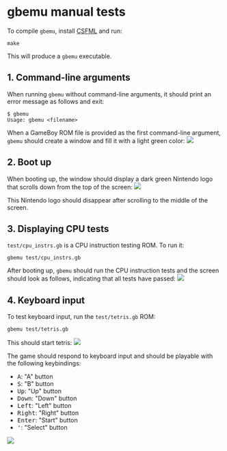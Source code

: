 
# gbemu manual tests

To compile `gbemu`, install [CSFML](https://www.sfml-dev.org/download/csfml/) and run:
```
make
```

This will produce a `gbemu` executable.

## 1. Command-line arguments
When running `gbemu` without command-line arguments, it should print an error message as follows and exit:
```
$ gbemu
Usage: gbemu <filename>
```

When a GameBoy ROM file is provided as the first command-line argument, `gbemu` should create a window and fill it with a light green color:
![](https://gitlab.engr.illinois.edu/ajaymt2/fa21-cs242-project/-/raw/week-3/images/empty.png)

## 2. Boot up
When booting up, the window should display a dark green Nintendo logo that scrolls down from the top of the screen:
![](https://gitlab.engr.illinois.edu/ajaymt2/fa21-cs242-project/-/raw/week-3/images/nintendo.png)

This Nintendo logo should disappear after scrolling to the middle of the screen.

## 3. Displaying CPU tests
`test/cpu_instrs.gb` is a CPU instruction testing ROM. To run it:
```
gbemu test/cpu_instrs.gb
```

After booting up, `gbemu` should run the CPU instruction tests and the screen should look as follows, indicating that all tests have passed:
![](https://gitlab.engr.illinois.edu/ajaymt2/fa21-cs242-project/-/raw/week-3/images/cpu.png)

## 4. Keyboard input
To test keyboard input, run the `test/tetris.gb` ROM:
```
gbemu test/tetris.gb
```

This should start tetris:
![](https://gitlab.engr.illinois.edu/ajaymt2/fa21-cs242-project/-/raw/week-3/images/tetris.png)

The game should respond to keyboard input and should be playable with the following keybindings:
- <kbd>A</kbd>: "A" button
- <kbd>S</kbd>: "B" button
- <kbd>Up</kbd>: "Up" button
- <kbd>Down</kbd>: "Down" button
- <kbd>Left</kbd>: "Left" button
- <kbd>Right</kbd>: "Right" button
- <kbd>Enter</kbd>: "Start" button
- <kbd>'</kbd>: "Select" button

![](https://gitlab.engr.illinois.edu/ajaymt2/fa21-cs242-project/-/raw/week-3/images/tetris2.png)
